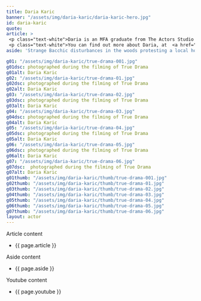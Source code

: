 ```yaml
---
title: Daria Karic
banner: "/assets/img/daria-karic/daria-karic-hero.jpg"
id: daria-karic
quote: 
article: >
 <p class="text-white">Daria is an MFA graduate from The Actors Studio in New York City. Before that, she earned her BA in Acting and Puppetry from the University of Strossmayer in Croatia. She took on the role of a Police Investigative Officer in True Drama to present the forensic evidence that narrows the search to find the copycat of the 1980’s Greenwich Slasher.</p>
 <p class="text-white">You can find out more about Daria, at  <a href="https://www.dariakaric.com/" target="_blank" class="underline mail-link">www.dariakaric.com </a></p>
aside: 'Strange Bacchic disturbances in the woods protesting a local horror movie prompt a police investigation. A shadowy figure emerges.  Calling himself the God of Drama, he believes that he can achieve the seemingly impossible goal of returning drama to its original purpose – of preparing citizens for leadership in democracy. As the horror movie spirals out of control, and the Bacchae are consumed in violence - can officer Ailish Walsh discern the truth before a gruesome Greek drama unfolds? <br><br> Director James Thomas creates a Greek tragedy for our time. A horror story that looks at the original role of drama – as the companion invention of democracy – to shed light on how modern media is still working in our lives, in hidden ways, to rip us apart. True Drama is an alarm – a rare moment of clarity – a terrifying jolt - and an invitation to enjoy the true transcendental power of drama to help us envision a better Democracy. '

g01: "/assets/img/daria-karic/true-drama-001.jpg"
g01dsc: photographed during the filming of True Drama 
g01alt: Daria Karic 
g02: "/assets/img/daria-karic/true-drama-01.jpg"
g02dsc: photographed during the filming of True Drama 
g02alt: Daria Karic 
g03: "/assets/img/daria-karic/true-drama-02.jpg"
g03dsc: photographed during the filming of True Drama  
g03alt: Daria Karic  
g04: "/assets/img/daria-karic/true-drama-03.jpg"
g04dsc: photographed during the filming of True Drama
g04alt: Daria Karic 
g05: "/assets/img/daria-karic/true-drama-04.jpg"
g05dsc: photographed during the filming of True Drama 
g05alt: Daria Karic
g06: "/assets/img/daria-karic/true-drama-05.jpg"
g06dsc: photographed during the filming of True Drama
g06alt: Daria Karic  
g07: "/assets/img/daria-karic/true-drama-06.jpg"
g07dsc:  photographed during the filming of True Drama
g07alt: Daria Karic 
g01thumb: "/assets/img/daria-karic/thumb/true-drama-001.jpg"
g02thumb: "/assets/img/daria-karic/thumb/true-drama-01.jpg"
g03thumb: "/assets/img/daria-karic/thumb/true-drama-02.jpg"
g04thumb: "/assets/img/daria-karic/thumb/true-drama-03.jpg"
g05thumb: "/assets/img/daria-karic/thumb/true-drama-04.jpg"
g06thumb: "/assets/img/daria-karic/thumb/true-drama-05.jpg"
g07thumb: "/assets/img/daria-karic/thumb/true-drama-06.jpg"
layout: actor
---
```


Article content
* {{ page.article }}

Aside content
* {{ page.aside }}

Youtube content
* {{ page.youtube }}

